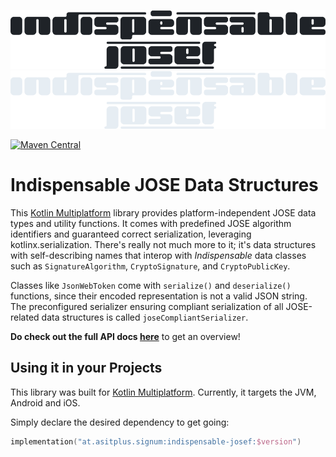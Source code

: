 ![indispensable-josef](assets/josef-dark-large.png#only-light) ![indispensable-josef](assets/josef-light-large.png#only-dark)

[![Maven Central](https://img.shields.io/maven-central/v/at.asitplus.signum/indispensable-josef?label=maven-central)](https://mvnrepository.com/artifact/at.asitplus.signum.indispensable-josef/)

# Indispensable JOSE Data Structures

This [Kotlin Multiplatform](https://kotlinlang.org/docs/multiplatform.html) library provides platform-independent JOSE data
types and utility functions. It comes with predefined JOSE algorithm identifiers and guaranteed correct
serialization, leveraging kotlinx.serialization.
There's really not much more to it; it's data structures with self-describing names that interop with
_Indispensable_ data classes such as `SignatureAlgorithm`, `CryptoSignature`,  and `CryptoPublicKey`.

Classes like `JsonWebToken` come with `serialize()` and `deserialize()` functions, since their encoded representation is not a valid JSON string.
The preconfigured serializer ensuring compliant serialization of all JOSE-related data structures is called `joseCompliantSerializer`.

**Do check out the full API docs [here](dokka/indispensable-josef/index.html)** to get an overview!

## Using it in your Projects

This library was built for [Kotlin Multiplatform](https://kotlinlang.org/docs/multiplatform.html). Currently, it targets
the JVM, Android and iOS.

Simply declare the desired dependency to get going:

```kotlin 
implementation("at.asitplus.signum:indispensable-josef:$version")
```
